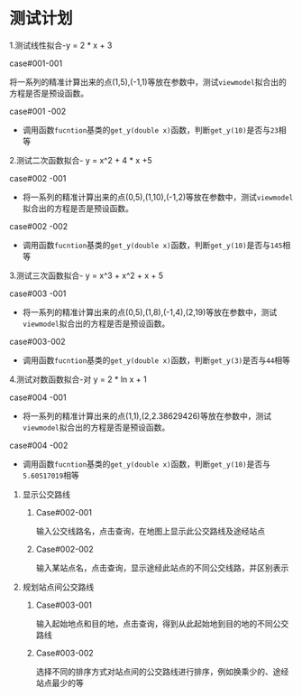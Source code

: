 ﻿# 测试计划

1.测试线性拟合-y = 2 * x + 3

case#001-001

将一系列的精准计算出来的点(1,5),(-1,1)等放在参数中，测试`viewmodel`拟合出的方程是否是预设函数。

case#001 -002

- 调用函数`fucntion`基类的`get_y(double x)`函数，判断`get_y(10)`是否与`23`相等

2.测试二次函数拟合- y = x^2 + 4 * x +5 

case#002 -001

* 将一系列的精准计算出来的点(0,5),(1,10),(-1,2)等放在参数中，测试`viewmodel`拟合出的方程是否是预设函数。

case#002 -002

* 调用函数`fucntion`基类的`get_y(double x)`函数，判断`get_y(10)`是否与`145`相等

3.测试三次函数拟合- y = x^3 + x^2 + x + 5

case#003 -001

* 将一系列的精准计算出来的点(0,5),(1,8),(-1,4),(2,19)等放在参数中，测试`viewmodel`拟合出的方程是否是预设函数。

case#003-002

* 调用函数`fucntion`基类的`get_y(double x)`函数，判断`get_y(3)`是否与`44`相等

4.测试对数函数拟合-对 y = 2 * ln x + 1

case#004 -001

* 将一系列的精准计算出来的点(1,1),(2,2.38629426)等放在参数中，测试`viewmodel`拟合出的方程是否是预设函数。

case#004 -002

* 调用函数`fucntion`基类的`get_y(double x)`函数，判断`get_y(10)`是否与`5.60517019`相等

1. 显示公交路线

	1. Case#002-001

		输入公交线路名，点击查询，在地图上显示此公交路线及途经站点

	1. Case#002-002

		输入某站点名，点击查询，显示途经此站点的不同公交线路，并区别表示

1. 规划站点间公交路线

	1. Case#003-001

		输入起始地点和目的地，点击查询，得到从此起始地到目的地的不同公交路线

	1. Case#003-002

		选择不同的排序方式对站点间的公交路线进行排序，例如换乘少的、途经站点最少的等
